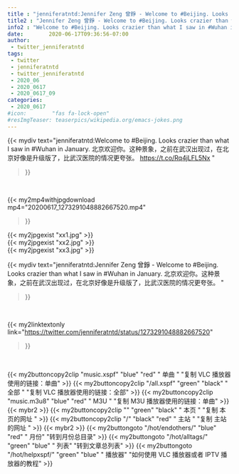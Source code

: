 ```yaml
---
title : "jenniferatntd:Jennifer Zeng 曾錚 - Welcome to #Beijing. Looks crazier than what I saw in #Wuhan in January. 北京欢迎你。这种景象，之前在武汉出现过，在北京好像是升级版了，比武汉医院的情况更夸张。 "
title2 : "Jennifer Zeng 曾錚 - Welcome to #Beijing. Looks crazier than what I saw in #Wuhan in January. 北京欢迎你。这种景象，之前在武汉出现过，在北京好像是升级版了，比武汉医院的情况更夸张。 "
info2 : "Welcome to #Beijing. Looks crazier than what I saw in #Wuhan in January. 北京欢迎你。这种景象，之前在武汉出现过，在北京好像是升级版了，比武汉医院的情况更夸张。 https://t.co/Rq4jLFL5Nx "
date:        2020-06-17T09:36:56-07:00
author:
 - twitter_jenniferatntd
tags:
 - twitter
 - jenniferatntd
 - twitter_jenniferatntd
 - 2020_06
 - 2020_0617
 - 2020_0617_09
categories:
 - 2020_0617
#icon:        "fas fa-lock-open"
#resImgTeaser: teaserpics/wikipedia.org/emacs-jokes.png
---
```


{{< mydiv text="jenniferatntd:Welcome to #Beijing. Looks crazier than what I saw in #Wuhan in January. 北京欢迎你。这种景象，之前在武汉出现过，在北京好像是升级版了，比武汉医院的情况更夸张。 https://t.co/Rq4jLFL5Nx "
>}}
<br>


{{< my2mp4withjpgdownload mp4="20200617_1273291048882667520.mp4"
>}}

{{< my2jpgexist "xx1.jpg" >}}<br>
{{< my2jpgexist "xx2.jpg" >}}<br>
{{< my2jpgexist "xx3.jpg" >}}<br>



{{< mydiv text="jenniferatntd:Jennifer Zeng 曾錚 - Welcome to #Beijing. Looks crazier than what I saw in #Wuhan in January. 北京欢迎你。这种景象，之前在武汉出现过，在北京好像是升级版了，比武汉医院的情况更夸张。 "
>}}
<br>

{{< my2linktextonly link="https://twitter.com/jenniferatntd/status/1273291048882667520"
>}}


<br>

{{< my2buttoncopy2clip "music.xspf"        "blue"   "red"    " 单曲 "  "复制 VLC 播放器使用的链接：单曲" >}} {{< my2buttoncopy2clip "/all.xspf"         "green"  "black"  " 全部 "  "复制 VLC 播放器使用的链接：全部" >}} {{< my2buttoncopy2clip "music.m3u8"        "blue"   "red"    " M3U  "    "复制 M3U 播放器使用的链接：单曲" >}} {{< mybr2 >}} {{< my2buttoncopy2clip ""                  "green"  "black"  " 本页 "    "复制 本页的网址 " >}} {{< my2buttoncopy2clip "/"                 "black"  "red"    " 主站 "    "复制 主站的网址 " >}} {{< mybr2 >}} {{< my2buttongoto      "/hot/endothers/"   "blue"   "red"    " 月份"   "转到月份总目录" >}} {{< my2buttongoto      "/hot/alltags/"     "green"  "blue"   " 列表"   "转到文章总列表" >}} {{< my2buttongoto      "/hot/helpxspf/"    "green"  "blue"   " 播放器" "如何使用 VLC 播放器或者 IPTV 播放器的教程" >}} 
